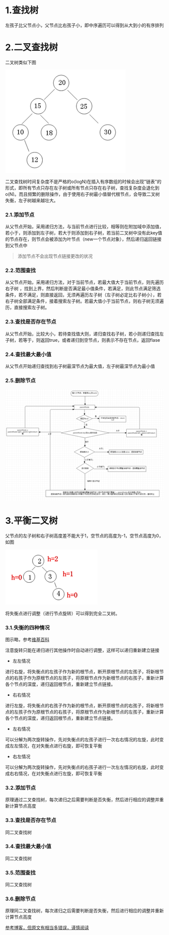# 1.查找树

左孩子比父节点小，父节点比右孩子小，即中序遍历可以得到从大到小的有序排列

# 2.二叉查找树

二叉树类似下图

![image](https://github.com/shinerio/TreeStructure/blob/master/images/binarytree.png)

二叉查找树时间复杂度不是严格的o(logN)在插入有序数组的时候会出现"链表"的形式，即所有节点只存在左子树或所有节点只存在右子树，查找复杂度会退化到o(N)。而且频繁的删除操作，由于使用右子树最小值替代根节点，会导致二叉树失衡，左子树越来越壮大。

### 2.1.添加节点

从父节点开始，采用递归方法，与当前节点进行比较，相等则在附加域中添加值，若小于，则添加到左子树，若大于则添加到右子树，若当前二叉树中没有此key值的节点存在，则节点会被添加为叶节点（new一个节点对象），然后递归返回链接到父节点中

> 添加节点不会出现节点链接更改的状况

### 2.2.范围查找

从父节点开始，采用递归方法，对于当前节点，若最大值大于当前节点，则先遍历右子树 ，找到上界，然后判断是否满足最小值条件，若满足，则此节点满足筛选条件，若不满足，则直接返回，无须再遍历左子树（左子树必定比右子树小），若右子树全部满足条件，接着搜索左子树。若最大值小于当前节点，则右子树无须遍历，直接搜索左子树。

### 2.3.查找是否存在节点

从父节点开始，比较大小，若待查找值大则，递归查找右子树，若小则递归查找左子树，若等于，则返回true，或者递归到空节点，则表示不存在节点，返回flase

### 2.4.查找最大最小值

从父节点开始递归查找到右子树最深节点为最大值，左子树最深节点为最小值

### 2.5.删除节点

![image](https://github.com/shinerio/TreeStructure/blob/master/images/removebinarynode.png)

# 3.平衡二叉树

父节点的左子树和右子树高度差不能大于1，空节点的高度为-1，空节点高度为0，如图

![image](https://github.com/shinerio/TreeStructure/blob/master/images/avltree.png)

将失衡点进行调整（进行节点旋转）可以得到完全二叉树。

### 3.1.失衡的四种情况

图示略，参考<a href="https://zh.wikipedia.org/wiki/AVL%E6%A0%91">维基百科</a>

注意旋转只能在递归进行其他操作时自动进行调整，这样可以递归重新建立链接

- 左左情况


进行右旋，将失衡点的左孩子作为新的根节点，断开原根节点的左孩子，将新根节点的右孩子作为原根节点的左孩子，将原根节点作为新根节点的右孩子，重新计算各个节点的深度，递归返回根节点，重新建立节点链接。

- 右右情况

进行左旋，将失衡点的右孩子作为新的根节点，断开原根节点的右孩子，将新根节点的左孩子作为原根节点的右孩子，将原根节点作为新根节点的左孩子，重新计算各个节点的深度，递归返回根节点，重新建立节点链接。

- 左右情况

可以分解为两次旋转操作，先对失衡点的左孩子进行一次右右情况的左旋，此时变成左左情况，在对失衡点进行右旋，即可恢复平衡

- 右左情况

可以分解为两次旋转操作，先对失衡点的右孩子进行一次左左情况的右旋，此时变成右右情况，在对失衡点进行左旋，即可恢复平衡

### 3.2.添加节点

原理通过二叉查找树，每次递归之后需要判断是否失衡，然后进行相应的调整并重新计算节点高度

### 3.3.查找是否存在节点

同二叉查找树

### 3.4.查找最大最小值

同二叉查找树

### 3.5.范围查找

同二叉查找树

### 3.6.删除节点

原理同二叉查找树，每次递归之后需要判断是否失衡，然后进行相应的调整并重新计算节点高度

<a href='http://www.cnblogs.com/huangxincheng/archive/2012/07/21/2602375.html'>参考博客，但原文有相当多错误，谨慎阅读</a>